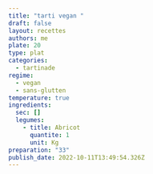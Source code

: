 ```yaml
---
title: "tarti vegan "
draft: false
layout: recettes
authors: me
plate: 20
type: plat
categories:
  - tartinade
regime:
  - vegan
  - sans-glutten
temperature: true
ingredients:
  sec: []
  legumes:
    - title: Abricot
      quantite: 1
      unit: Kg
preparation: "33"
publish_date: 2022-10-11T13:49:54.326Z
---
```

